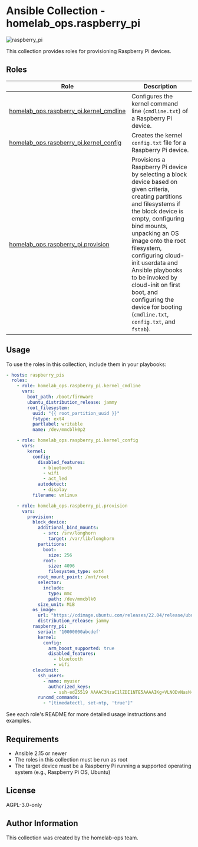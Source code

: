 # Ansible Collection - homelab_ops.raspberry_pi

![raspberry_pi](https://github.com/ppat/homelab-ops-ansible/actions/workflows/test-raspberry_pi.yaml/badge.svg)

This collection provides roles for provisioning Raspberry Pi devices.

## Roles

| Role | Description |
| --- | --- |
| [homelab_ops.raspberry_pi.kernel_cmdline](roles/kernel_cmdline/) | Configures the kernel command line (`cmdline.txt`) of a Raspberry Pi device. |
| [homelab_ops.raspberry_pi.kernel_config](roles/kernel_config/) | Creates the kernel `config.txt` file for a Raspberry Pi device. |
| [homelab_ops.raspberry_pi.provision](roles/provision/) | Provisions a Raspberry Pi device by selecting a block device based on given criteria, creating partitions and filesystems if the block device is empty, configuring bind mounts, unpacking an OS image onto the root filesystem, configuring cloud-init userdata and Ansible playbooks to be invoked by cloud-init on first boot, and configuring the device for booting (`cmdline.txt`, `config.txt`, and `fstab`). |

## Usage

To use the roles in this collection, include them in your playbooks:

```yaml
- hosts: raspberry_pis
  roles:
    - role: homelab_ops.raspberry_pi.kernel_cmdline
      vars:
        boot_path: /boot/firmware
        ubuntu_distribution_release: jammy
        root_filesystem:
          uuid: "{{ root_partition_uuid }}"
          fstype: ext4
          partlabel: writable
          name: /dev/mmcblk0p2

    - role: homelab_ops.raspberry_pi.kernel_config
      vars:
        kernel:
          config:
            disabled_features:
              - bluetooth
              - wifi
              - act_led
            autodetect:
              - display
          filename: vmlinux

    - role: homelab_ops.raspberry_pi.provision
      vars:
        provision:
          block_device:
            additional_bind_mounts:
              - src: /srv/longhorn
                target: /var/lib/longhorn
            partitions:
              boot:
                size: 256
              root:
                size: 4096
                filesystem_type: ext4
            root_mount_point: /mnt/root
            selector:
              include:
                type: mmc
                path: /dev/mmcblk0
            size_unit: MiB
          os_image:
            url: "https://cdimage.ubuntu.com/releases/22.04/release/ubuntu-22.04-preinstalled-server-arm64+raspi.img.xz"
            distribution_release: jammy
          raspberry_pi:
            serial: '10000000abcdef'
            kernel:
              config:
                arm_boost_supported: true
                disabled_features:
                  - bluetooth
                  - wifi
          cloudinit:
            ssh_users:
              - name: myuser
                authorized_keys:
                  - ssh-ed25519 AAAAC3NzaC1lZDI1NTE5AAAAIKg+VLNODvNasN+qJYnSdRdw4X/rhZ9Wfn3BzSRVTn2W myuser@example.com
            runcmd_commands:
              - "[timedatectl, set-ntp, 'true']"
```

See each role's README for more detailed usage instructions and examples.

## Requirements

- Ansible 2.15 or newer
- The roles in this collection must be run as root
- The target device must be a Raspberry Pi running a supported operating system (e.g., Raspberry Pi OS, Ubuntu)

## License

AGPL-3.0-only

## Author Information

This collection was created by the homelab-ops team.
